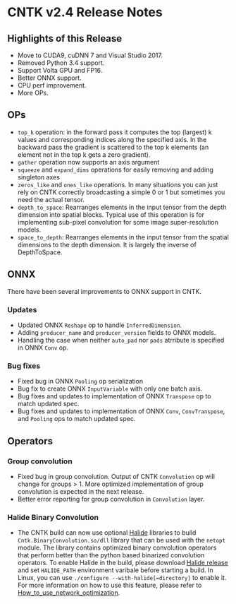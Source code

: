 # CNTK v2.4 Release Notes

## Highlights of this Release
- Move to CUDA9, cuDNN 7 and Visual Studio 2017.
- Removed Python 3.4 support.
- Support Volta GPU and FP16.
- Better ONNX support.
- CPU perf improvement.
- More OPs.

## OPs
- ``top_k`` operation: in the forward pass it computes the top (largest) k values and corresponding indices along the specified axis. In the backward pass the gradient is scattered to the top k elements (an element not in the top k gets a zero gradient).
- ``gather`` operation now supports an axis argument
- ``squeeze`` and ``expand_dims`` operations for easily removing and adding singleton axes
- ``zeros_like`` and ``ones_like`` operations. In many situations you can just rely on CNTK correctly broadcasting a simple 0 or 1 but sometimes you need the actual tensor.
- ``depth_to_space``: Rearranges elements in the input tensor from the depth dimension into spatial blocks. Typical use of this operation is for implementing sub-pixel convolution for some image super-resolution models.
- ``space_to_depth``: Rearranges elements in the input tensor from the spatial dimensions to the depth dimension. It is largely the inverse of DepthToSpace.

## ONNX
There have been several improvements to ONNX support in CNTK.

### Updates
- Updated ONNX ``Reshape`` op to handle ``InferredDimension``.
- Adding ``producer_name`` and ``producer_version`` fields to ONNX models.
- Handling the case when neither ``auto_pad`` nor ``pads`` atrribute is specified in ONNX ``Conv`` op.

### Bug fixes
- Fixed bug in ONNX ``Pooling`` op serialization
- Bug fix to create ONNX ``InputVariable`` with only one batch axis.
- Bug fixes and updates to implementation of ONNX ``Transpose`` op to match updated spec.
- Bug fixes and updates to implementation of ONNX ``Conv``, ``ConvTranspose``, and ``Pooling`` ops to match updated spec.

## Operators
### Group convolution
- Fixed bug in group convolution. Output of CNTK ``Convolution`` op will change for groups > 1. More optimized implementation of group convolution is expected in the next release.
- Better error reporting for group convolution in ``Convolution`` layer.

### Halide Binary Convolution
- The CNTK build can now use optional [Halide](http://halide-lang.org/) libraries to build ``Cntk.BinaryConvolution.so/dll`` library that can be used with the ``netopt`` module. The library contains optimized binary convolution operators that perform better than the python based binarized convolution operators. To enable Halide in the build, please download [Halide release](https://github.com/halide/Halide/releases) and set ``HALIDE_PATH`` environment varibale before starting a build. In Linux, you can use ``./configure --with-halide[=directory]`` to enable it. For more information on how to use this feature, please refer to [How_to_use_network_optimization](https://github.com/Microsoft/CNTK/blob/master/Manual/Manual_How_to_use_network_optimizations.ipynb).
